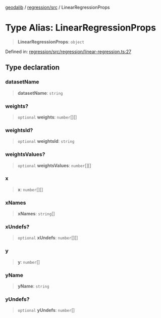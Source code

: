 [geodalib](../../../modules.md) / [regression/src](../index.md) / LinearRegressionProps

# Type Alias: LinearRegressionProps

> **LinearRegressionProps**: `object`

Defined in: [regression/src/regression/linear-regression.ts:27](https://github.com/GeoDaCenter/geoda-lib/blob/3f9453a08cf3d7f96b1a0d65d18359804129d8d2/js/packages/regression/src/regression/linear-regression.ts#L27)

## Type declaration

### datasetName

> **datasetName**: `string`

### weights?

> `optional` **weights**: `number`[][]

### weightsId?

> `optional` **weightsId**: `string`

### weightsValues?

> `optional` **weightsValues**: `number`[][]

### x

> **x**: `number`[][]

### xNames

> **xNames**: `string`[]

### xUndefs?

> `optional` **xUndefs**: `number`[][]

### y

> **y**: `number`[]

### yName

> **yName**: `string`

### yUndefs?

> `optional` **yUndefs**: `number`[]
